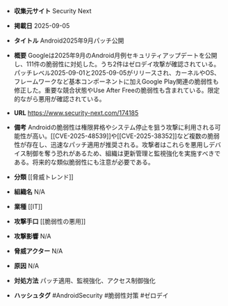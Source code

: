 - **収集元サイト**
Security Next

- **掲載日**
2025-09-05

- **タイトル**
Android2025年9月パッチ公開

- **概要**
Googleは2025年9月のAndroid月例セキュリティアップデートを公開し、111件の脆弱性に対処した。うち2件はゼロデイ攻撃が確認されている。パッチレベル2025-09-01と2025-09-05がリリースされ、カーネルやOS、フレームワークなど基本コンポーネントに加えGoogle Play関連の脆弱性も修正した。重要な競合状態やUse After Freeの脆弱性も含まれている。限定的ながら悪用が確認されている。

- **URL**
https://www.security-next.com/174185

- **備考**
Androidの脆弱性は権限昇格やシステム停止を狙う攻撃に利用される可能性が高い。[[CVE-2025-48539]]や[[CVE-2025-38352]]など複数の脆弱性が存在し、迅速なパッチ適用が推奨される。攻撃者はこれらを悪用しデバイス制御を奪う恐れがあるため、組織は更新管理と監視強化を実施すべきである。将来的な類似脆弱性にも注意が必要である。

- **分類**
[[脅威トレンド]]

- **組織名**
N/A

- **業種**
[[IT]]

- **攻撃手口**
[[脆弱性の悪用]]

- **攻撃影響**
N/A

- **脅威アクター**
N/A

- **原因**
N/A

- **対処方法**
パッチ適用、監視強化、アクセス制御強化

- **ハッシュタグ**
#AndroidSecurity #脆弱性対策 #ゼロデイ
